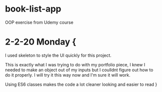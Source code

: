 # book-list-app
OOP exercise from Udemy course


# 2-2-20 Monday {
  I used skeleton to style the UI quickly for this project.

  This is exactly what I was trying to do with my portfolio piece, I knew I needed to make an object out of my inputs but I coulldnt figure out how to do it properly. I will try it this way now and I'm sure it will work. 

  Using ES6 classes makes the code a lot cleaner looking and easier to read
}